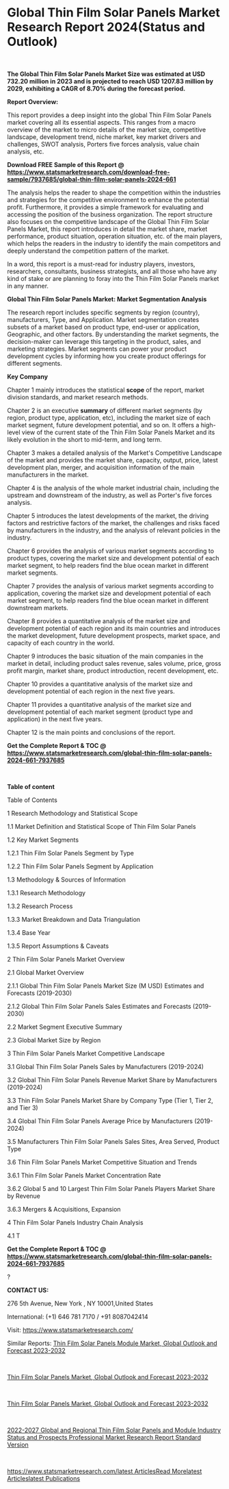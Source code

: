 <h1>Global Thin Film Solar Panels Market Research Report 2024(Status and Outlook)</h1><br/><p><strong>The Global Thin Film Solar Panels Market Size was estimated at USD 732.20 million in 2023 and is projected to reach USD 1207.83 million by 2029, exhibiting a <strong>CAGR</strong> of 8.70% during the forecast period.</strong></p>
 
 
 
 <p><strong>Report Overview:</strong></p>
 
 
 
 <p>This report provides a deep insight into the global Thin Film Solar Panels market covering all its essential aspects. This ranges from a macro overview of the market to micro details of the market size, competitive landscape, development trend, niche market, key market drivers and challenges, SWOT analysis, Porters five forces analysis, value chain analysis, etc.</p>
 
 
 
 <p><strong>Download FREE Sample of this Report @ <a href="https://www.statsmarketresearch.com/download-free-sample/7937685/global-thin-film-solar-panels-2024-661">https://www.statsmarketresearch.com/download-free-sample/7937685/global-thin-film-solar-panels-2024-661</a></strong></p>
 
 
 
 <p>The analysis helps the reader to shape the competition within the industries and strategies for the competitive environment to enhance the potential profit. Furthermore, it provides a simple framework for evaluating and accessing the position of the business organization. The report structure also focuses on the competitive landscape of the Global Thin Film Solar Panels Market, this report introduces in detail the market share, market performance, product situation, operation situation, etc. of the main players, which helps the readers in the industry to identify the main competitors and deeply understand the competition pattern of the market.</p>
 
 
 
 <p>In a word, this report is a must-read for industry players, investors, researchers, consultants, business strategists, and all those who have any kind of stake or are planning to foray into the Thin Film Solar Panels market in any manner.</p>
 
 
 
 <p><strong>Global Thin Film Solar Panels Market: Market Segmentation Analysis</strong></p>
 
 
 
 <p>The research report includes specific segments by region (country), manufacturers, Type, and Application. Market segmentation creates subsets of a market based on product type, end-user or application, Geographic, and other factors. By understanding the market segments, the decision-maker can leverage this targeting in the product, sales, and marketing strategies. Market segments can power your product development cycles by informing how you create product offerings for different segments.</p>
 
 
 
 <p><strong>Key Company</strong></p>
 
 
 
 <p>Chapter 1 mainly introduces the statistical <strong>scope</strong> of the report, market division standards, and market research methods.</p>
 
 
 
 <p>Chapter 2 is an executive <strong>summary</strong> of different market segments (by region, product type, application, etc), including the market size of each market segment, future development potential, and so on. It offers a high-level view of the current state of the Thin Film Solar Panels Market and its likely evolution in the short to mid-term, and long term.</p>
 
 
 
 <p>Chapter 3 makes a detailed analysis of the Market&#39;s Competitive Landscape of the market and provides the market share, capacity, output, price, latest development plan, merger, and acquisition information of the main manufacturers in the market.</p>
 
 
 
 <p>Chapter 4 is the analysis of the whole market industrial chain, including the upstream and downstream of the industry, as well as Porter&#39;s five forces analysis.</p>
 
 
 
 <p>Chapter 5 introduces the latest developments of the market, the driving factors and restrictive factors of the market, the challenges and risks faced by manufacturers in the industry, and the analysis of relevant policies in the industry.</p>
 
 
 
 <p>Chapter 6 provides the analysis of various market segments according to product types, covering the market size and development potential of each market segment, to help readers find the blue ocean market in different market segments.</p>
 
 
 
 <p>Chapter 7 provides the analysis of various market segments according to application, covering the market size and development potential of each market segment, to help readers find the blue ocean market in different downstream markets.</p>
 
 
 
 <p>Chapter 8 provides a quantitative analysis of the market size and development potential of each region and its main countries and introduces the market development, future development prospects, market space, and capacity of each country in the world.</p>
 
 
 
 <p>Chapter 9 introduces the basic situation of the main companies in the market in detail, including product sales revenue, sales volume, price, gross profit margin, market share, product introduction, recent development, etc.</p>
 
 
 
 <p>Chapter 10 provides a quantitative analysis of the market size and development potential of each region in the next five years.</p>
 
 
 
 <p>Chapter 11 provides a quantitative analysis of the market size and development potential of each market segment (product type and application) in the next five years.</p>
 
 
 
 <p>Chapter 12 is the main points and conclusions of the report.</p>
 
 
 
 <div><b>Get the Complete Report & TOC @ <a href="https://www.statsmarketresearch.com/global-thin-film-solar-panels-2024-661-7937685">https://www.statsmarketresearch.com/global-thin-film-solar-panels-2024-661-7937685</a></b></div>
 
 
 
 <p><br />
 
 <b>Table of content</b></p>
 
 
 
 <p>Table of Contents<br />
 
 1 Research Methodology and Statistical Scope<br />
 
 1.1 Market Definition and Statistical Scope of Thin Film Solar Panels<br />
 
 1.2 Key Market Segments<br />
 
 1.2.1 Thin Film Solar Panels Segment by Type<br />
 
 1.2.2 Thin Film Solar Panels Segment by Application<br />
 
 1.3 Methodology & Sources of Information<br />
 
 1.3.1 Research Methodology<br />
 
 1.3.2 Research Process<br />
 
 1.3.3 Market Breakdown and Data Triangulation<br />
 
 1.3.4 Base Year<br />
 
 1.3.5 Report Assumptions & Caveats<br />
 
 2 Thin Film Solar Panels Market Overview<br />
 
 2.1 Global Market Overview<br />
 
 2.1.1 Global Thin Film Solar Panels Market Size (M USD) Estimates and Forecasts (2019-2030)<br />
 
 2.1.2 Global Thin Film Solar Panels Sales Estimates and Forecasts (2019-2030)<br />
 
 2.2 Market Segment Executive Summary<br />
 
 2.3 Global Market Size by Region<br />
 
 3 Thin Film Solar Panels Market Competitive Landscape<br />
 
 3.1 Global Thin Film Solar Panels Sales by Manufacturers (2019-2024)<br />
 
 3.2 Global Thin Film Solar Panels Revenue Market Share by Manufacturers (2019-2024)<br />
 
 3.3 Thin Film Solar Panels Market Share by Company Type (Tier 1, Tier 2, and Tier 3)<br />
 
 3.4 Global Thin Film Solar Panels Average Price by Manufacturers (2019-2024)<br />
 
 3.5 Manufacturers Thin Film Solar Panels Sales Sites, Area Served, Product Type<br />
 
 3.6 Thin Film Solar Panels Market Competitive Situation and Trends<br />
 
 3.6.1 Thin Film Solar Panels Market Concentration Rate<br />
 
 3.6.2 Global 5 and 10 Largest Thin Film Solar Panels Players Market Share by Revenue<br />
 
 3.6.3 Mergers & Acquisitions, Expansion<br />
 
 4 Thin Film Solar Panels Industry Chain Analysis<br />
 
 4.1 T</p>
 
 
 
 <div><b>Get the Complete Report & TOC @ <a href="https://www.statsmarketresearch.com/global-thin-film-solar-panels-2024-661-7937685">https://www.statsmarketresearch.com/global-thin-film-solar-panels-2024-661-7937685</a></b></div>
 
 
 
 <p>? </p>
 
 
 
 <p><b>CONTACT US:</b><br />
 
 276 5th Avenue, New York , NY 10001,United States<br />
 
 International: (+1) 646 781 7170 / +91 8087042414<br />
 
 Visit: <a href="https://www.statsmarketresearch.com/">https://www.statsmarketresearch.com/</a><br />
 
 Similar Reports: <a href="https://www.statsmarketresearch.com/global-thin-film-solar-panels-2024-661-7937685">Thin Film Solar Panels Module Market, Global Outlook and Forecast 2023-2032</a><br />
 
 <br />
 
 <a href="https://www.statsmarketresearch.com/global-thin-film-solar-panels-2024-661-7937685">Thin Film Solar Panels Market, Global Outlook and Forecast 2023-2032</a><br />
 
 <br />
 
 <a href="https://www.statsmarketresearch.com/global-thin-film-solar-panels-2024-661-7937685">Thin Film Solar Panels Market, Global Outlook and Forecast 2023-2032</a><br />
 
 <br />
 
 <a href="https://www.statsmarketresearch.com/global-thin-film-solar-panels-2024-661-7937685">2022-2027 Global and Regional Thin Film Solar Panels and Module Industry Status and Prospects Professional Market Research Report Standard Version</a><br />
 
 <br />
 
 <a href="https://gyeongbokgung.com">https://www.statsmarketresearch.com/</a><a href="https://hallyeomaritime.com">latest Articles</a><a href="https://jingwansa.com">Read More</a><a href="https://nguoiviet.jp/">latest Articles</a><a href="https://www.intelmarketresearch.com/">latest Publications</a></p>